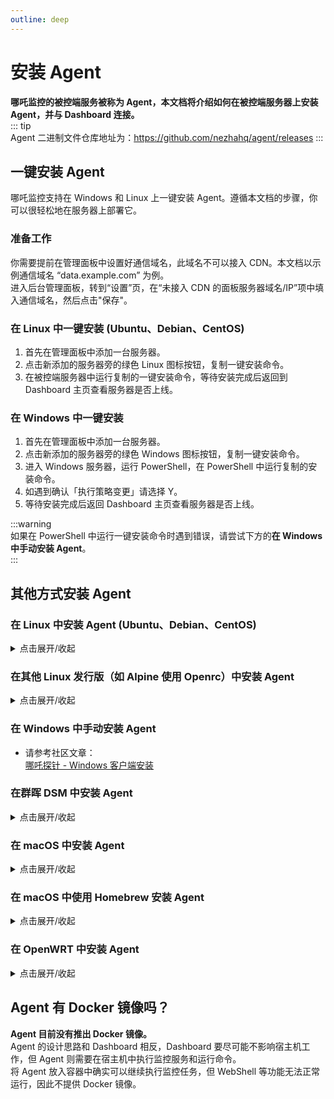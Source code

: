 ```yaml
---
outline: deep
---
```


# 安装 Agent

**哪吒监控的被控端服务被称为 Agent，本文档将介绍如何在被控端服务器上安装 Agent，并与 Dashboard 连接。**  
::: tip  
Agent 二进制文件仓库地址为：<https://github.com/nezhahq/agent/releases>
:::

## 一键安装 Agent

哪吒监控支持在 Windows 和 Linux 上一键安装 Agent。遵循本文档的步骤，你可以很轻松地在服务器上部署它。  

### 准备工作

你需要提前在管理面板中设置好通信域名，此域名不可以接入 CDN。本文档以示例通信域名 “data.example.com” 为例。  
进入后台管理面板，转到“设置”页，在“未接入 CDN 的面板服务器域名/IP”项中填入通信域名，然后点击"保存"。

### 在 Linux 中一键安装 (Ubuntu、Debian、CentOS)

1. 首先在管理面板中添加一台服务器。
2. 点击新添加的服务器旁的绿色 Linux 图标按钮，复制一键安装命令。
3. 在被控端服务器中运行复制的一键安装命令，等待安装完成后返回到 Dashboard 主页查看服务器是否上线。

### 在 Windows 中一键安装

1. 首先在管理面板中添加一台服务器。
2. 点击新添加的服务器旁的绿色 Windows 图标按钮，复制一键安装命令。
3. 进入 Windows 服务器，运行 PowerShell，在 PowerShell 中运行复制的安装命令。
4. 如遇到确认「执行策略变更」请选择 Y。
5. 等待安装完成后返回 Dashboard 主页查看服务器是否上线。

:::warning  
如果在 PowerShell 中运行一键安装命令时遇到错误，请尝试下方的**在 Windows 中手动安装 Agent**。  
:::  

## 其他方式安装 Agent

### 在 Linux 中安装 Agent (Ubuntu、Debian、CentOS)
<details>
  <summary>点击展开/收起</summary>

1. 首先在管理面板中添加一台服务器。  
2. 在被控服务器中，运行脚本（位于中国大陆的服务器请使用镜像）：

```bash
curl -L https://raw.githubusercontent.com/naiba/nezha/master/script/install.sh -o nezha.sh && chmod +x nezha.sh && sudo ./nezha.sh
```

如果你的被控服务器位于中国大陆，可以使用镜像：

```bash
curl -L https://gitee.com/naibahq/nezha/raw/master/script/install.sh -o nezha.sh && chmod +x nezha.sh && sudo CN=true ./nezha.sh
```

3. 选择“安装监控 Agent”。  
4. 输入通信域名，如：”data.example.com“。  
5. 输入面板通信端口（gRPC 端口），默认为 5555。  
6. 输入 Agent 密钥，Agent 密钥在管理面板中添加服务器时生成，可以在管理面板中的“服务器”页中找到。  
7. 等待安装完成后返回 Dashboard 主页查看服务器是否上线。

</details>

### 在其他 Linux 发行版（如 Alpine 使用 Openrc）中安装 Agent
<details>
  <summary>点击展开/收起</summary>

本节内容由 [unknown0054](https://github.com/unknwon0054) 贡献。

1. 修改 SERVER、SECRET、TLS，然后在 shell 中执行：

```shell
cat >/etc/init.d/nezha-agent<< EOF
#!/sbin/openrc-run
SERVER="" # Dashboard 地址 ip:port
SECRET="" # SECRET
TLS="" # 是否启用 TLS，是 "--tls" ，否留空
NZ_BASE_PATH="/opt/nezha"
NZ_AGENT_PATH="${NZ_BASE_PATH}/agent"
pidfile="/run/${RC_SVCNAME}.pid"
command="/opt/nezha/agent/nezha-agent"
command_args="-s ${SERVER} -p ${SECRET} ${TLS}"
command_background=true
depend() {
  need net
}
checkconfig() {
  GITHUB_URL="github.com"
  if [ ! -f "${NZ_AGENT_PATH}/nezha-agent" ]; then
    if [[ $(uname -m | grep 'x86_64') != "" ]]; then
      os_arch="amd64"
    elif [[ $(uname -m | grep 'i386\|i686') != "" ]]; then
      os_arch="386"
    elif [[ $(uname -m | grep 'aarch64\|armv8b\|armv8l') != "" ]]; then
      os_arch="arm64"
    elif [[ $(uname -m | grep 'arm') != "" ]]; then
      os_arch="arm"
    elif [[ $(uname -m | grep 's390x') != "" ]]; then
      os_arch="s390x"
    elif [[ $(uname -m | grep 'riscv64') != "" ]]; then
      os_arch="riscv64"
    fi
    local version=$(curl -m 10 -sL "https://api.github.com/repos/nezhahq/agent/releases/latest" | grep "tag_name" | head -n 1 | awk -F ":" '{print $2}' | sed 's/\"//g;s/,//g;s/ //g')
    if [ ! -n "$version" ]; then
      version=$(curl -m 10 -sL "https://fastly.jsdelivr.net/gh/nezhahq/agent/" | grep "option\.value" | awk -F "'" '{print $2}' | sed 's/nezhahq\/agent@/v/g')
    fi
    if [ ! -n "$version" ]; then
      version=$(curl -m 10 -sL "https://gcore.jsdelivr.net/gh/nezhahq/agent/" | grep "option\.value" | awk -F "'" '{print $2}' | sed 's/nezhahq\/agent@/v/g')
    fi
    if [ ! -n "$version" ]; then
      echo -e "获取版本号失败，请检查本机能否链接 https://api.github.com/repos/nezhahq/agent/releases/latest"
      return 0
    else
      echo -e "当前最新版本为: ${version}"
    fi
    wget -t 2 -T 10 -O nezha-agent_linux_${os_arch}.zip https://${GITHUB_URL}/nezhahq/agent/releases/download/${version}/nezha-agent_linux_${os_arch}.zip >/dev/null 2>&1
    if [[ $? != 0 ]]; then
      echo -e "Release 下载失败，请检查本机能否连接 ${GITHUB_URL}${plain}"
      return 0
    fi
    mkdir -p $NZ_AGENT_PATH
    chmod 755 -R $NZ_AGENT_PATH
    unzip -qo nezha-agent_linux_${os_arch}.zip && mv nezha-agent $NZ_AGENT_PATH && rm -rf nezha-agent_linux_${os_arch}.zip README.md
  fi
  if [ ! -x "${NZ_AGENT_PATH}/nezha-agent" ]; then
    chmod +x ${NZ_AGENT_PATH}/nezha-agent
  fi
}
start_pre() {
  if [ "${RC_CMD}" != "restart" ]; then
    checkconfig || return $?
  fi
}
EOF
```

2. 增加运行权限

```shell
chmod +x /etc/init.d/nezha-agent
```

3. 运行 Nezha-Agent

```shell
rc-service nezha-agent start
```

4. 添加开机自启动

```shell
rc-update add nezha-agent
```

</details>

### 在 Windows 中手动安装 Agent
* 请参考社区文章：  
[哪吒探针 - Windows 客户端安装](https://nyko.me/2020/12/13/nezha-windows-client.html)

### 在群晖 DSM 中安装 Agent
<details>
  <summary>点击展开/收起</summary>

* 请参考社区文章：  
[群晖 DSM 7.x 安装 哪吒监控 Agent](https://blog.mitsea.com/3929551d08bd4bb0a8baa453e2d92b0c/)  
[哪吒探针——群晖客户端（被控端）安装教程](https://wl.gta5pdx.cn/archives/546/)

* Systemd 实现 *仅适用于 DSM7*:

```sh
# Agent 路径
EXEC="/PATH/TO/nezha-agent"
# 日志路径地址
LOG="${EXEC}.log"
# 额外执行参数, 可留空
ARGS=""
# 哪吒服务端 gRPC 地址
SERVER="HOST_OR_IP:gRPC_PORT"
# 上一步获取的主机密钥
SECRET="APP_SECRET"
# 运行服务的用户名, *强烈建议使用非root用户执行*
RUN_USER="nezha"

# 写入到 systemd 服务文件
cat << EOF > /usr/lib/systemd/system/nezha.service
[Unit]
Description=Nezha Agent Service
After=network.target

[Service]
Type=simple
ExecStart=/bin/nohup ${EXEC} ${ARGS} -s ${SERVER} -p ${SECRET} &>> ${LOG} &
ExecStop=ps -fe |grep nezha-agent|awk '{print \$2}'|xargs kill
User=${RUN_USER

}
Restart=on-abort

[Install]
WantedBy=multi-user.target
EOF

# 重载服务
systemctl daemon-reload
# 启动服务
systemctl start nezha
# 服务自启动
systemctl enable nezha
```

‼️修改对应信息后‼️  
使用 `root` 账号执行上述命令即可安装完成。

</details>

### 在 macOS 中安装 Agent
<details>
  <summary>点击展开/收起</summary>

***本节内容改编自 [Mitsea Blog](https://blog.mitsea.com/e796f93db38d49e4b18df234c6ee75f5)，改编已获得原作者授权***  
::: warning  
安装过程中如提示“macOS 无法验证此 app“，请前往系统设置手动允许程序运行。  
:::  

1. 首先在管理面板中添加一台服务器。  
2. 前往 [Release](https://github.com/nezhahq/agent/releases) 页下载 Agent 二进制文件，根据 CPU 架构选择下载 darwin amd64 还是 arm64 的 Agent。  
如 Intel CPU 下载 amd64，Apple Silicon 下载 arm64 版本。下载完成后解压 Agent 二进制文件，如解压到下载文件夹。  
3. 新建一个名为 `nezha_agent.plist` 的文件并保存，修改文件内容如下：

```xml  
<?xml version="1.0" encoding="UTF-8"?>
<!DOCTYPE plist PUBLIC "-//Apple//DTD PLIST 1.0//EN" "http://www.apple.com/DTDs/PropertyList-1.0.dtd">
<plist version="1.0">
<dict>
 <key>KeepAlive</key>
 <true/>
 <key>Label</key>
 <string>nezha_agent</string>
 <key>Program</key>
 <string>在这里修改 Agent 二进制文件的的路径，如：/Users/123/Downloads/nezha-agent</string>
 <key>ProgramArguments</key>
 <array>
  <string>在这里修改 Agent 二进制文件的的路径，同上</string>
  <string>--password</string>
  <string>通信密钥，如：529664783eeb23cc25</string>
  <string>--server</string>
  <string>通信网址和 gRPC 端口，如:data.example.com:5555</string>
 </array>
 <key>RunAtLoad</key>
 <true/>
</dict>
</plist>
```

4. 在 Terminal 中使用下面的命令加载 plist 文件到 launchd 里，**注意替换文件路径**：

```shell  
launchctl load /Users/123/Desktop/nezha_agent.plist
```

5. 启动进程：

```shell  
launchctl start nezha_agent
```

6. 检查进程是否运行：

```shell  
launchctl list | grep nezha_agent
```

7. 停止进程并移除：

```shell  
launchctl stop nezha_agent
```

```shell  
launchctl remove nezha_agent
```

</details>

### 在 macOS 中使用 Homebrew 安装 Agent
<details>
  <summary>点击展开/收起</summary>

***本节内容改编自 [🐿️松鼠收集🌰](https://blog.mre.red/archives/install_nezha_monitoring_agent_service_with_homebrew)，改编已获得原作者授权***

::: warning	
请务必先添加环境变量，再通过 Homebrew 安装 nezha-agent！
因 Homebrew 在软件安装时创建服务所需 plist 文件，若先安装再添加环境变量，会因缺少参数而启动失败。
:::

1. 添加环境变量：

```shell
echo 'export HOMEBREW_NEZHA_AGENT_PASSWORD="通信密钥，在服务页面获取"' >> ~/.zshrc
echo 'export HOMEBREW_NEZHA_AGENT_SERVER="你的服务器和端口，格式 your.domain:5555 "' >> ~/.zshrc
source ~/.zshrc
```

2. 安装 Nezha Agent：

::: danger
请注意，此 Homebrew 仓库由第三方维护，与哪吒监控无关。
Nezha 项目组不对该仓库的可用性和安全性等方面作出背书。在使用前，请自行评估风险！
:::

由于暂未提交到 Homebrew Core 官方库，暂时放在上述博客作者参与维护的 [第三方 Homebrew 仓库](https://github.com/Brewforge/homebrew-chinese) 中：

```shell
brew install brewforge/chinese/nezha-agent
```

3. 通过 Homebrew 启动 Nezha Agent 服务：

```shell
brew services start nezha-agent
```

4. 检查服务状态：

```shell
brew services info nezha-agent
```

5. 停止服务：

```shell
brew services stop nezha-agent
```

6. 卸载 Nezha Agent：

```shell
brew rm nezha-agent
```

7. 报错时先检查环境变量：

```shell
echo $HOMEBREW_NEZHA_AGENT_PASSWORD
echo $HOMEBREW_NEZHA_AGENT_SERVER
```

8. 若环境变量配置正确，再尝试重装：

```shell
brew services stop nezha-agent
brew reinstall nezha-agent
brew services start nezha-agent
```

9. 若仍未解决，请前往上述 [第三方 Homebrew 仓库](https://github.com/Brewforge/homebrew-chinese) 提交 issue。

</details>

### 在 OpenWRT 中安装 Agent
<details>
  <summary>点击展开/收起</summary>

**如何一步到位，解决安装过程中的疑难杂症？**

* 请参考项目：  
[NZ-OpenWrt](https://github.com/dysf888/NZ-OpenWrt)  

**如何使旧版 OpenWRT/LEDE 自启动？**

* 请参考项目：  
[哪吒监控 For OpenWRT](https://github.com/Erope/openwrt_nezha)  

**如何使新版 OpenWRT 自启动？ 贡献者：@艾斯德斯**

* 首先在 release 下载对应的二进制解压 zip 包后放置到 `/root`。  
* 运行 `chmod +x /root/nezha-agent` 赋予执行权限，然后创建 `/etc/init.d/nezha-service`：

```shell
#!/bin/sh /etc/rc.common

START=99
USE_PROCD=1

start_service() {
 procd_open_instance
 procd_set_param command /root/nezha-agent -s 面板通信地址:端口 -p 秘钥 -d
 procd_set_param respawn
 procd_close_instance
}

stop_service() {
  killall nezha-agent
}

restart() {
 stop
 sleep 2
 start
}
```

* 运行 `chmod +x /etc/init.d/nezha-service` 赋予执行权限。  
* 启动服务： `/etc/init.d/nezha-service enable && /etc/init.d/nezha-service start`

</details>

## Agent 有 Docker 镜像吗？

**Agent 目前没有推出 Docker 镜像。**  
Agent 的设计思路和 Dashboard 相反，Dashboard 要尽可能不影响宿主机工作，但 Agent 则需要在宿主机中执行监控服务和运行命令。  
将 Agent 放入容器中确实可以继续执行监控任务，但 WebShell 等功能无法正常运行，因此不提供 Docker 镜像。
